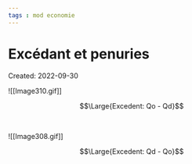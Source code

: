 ```yaml
---
tags : mod economie
---
```

# Excédant et penuries
Created: 2022-09-30


![[Image310.gif]] 

$$\Large{Excedent: Qo - Qd}$$

</br>  

![[Image308.gif]]

$$\Large{Excedent: Qd - Qo}$$